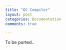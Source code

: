 ```yaml
---
title: "OC Compiler"
layout: post
categories: Documentation
comments: true

---
```



To be ported..

